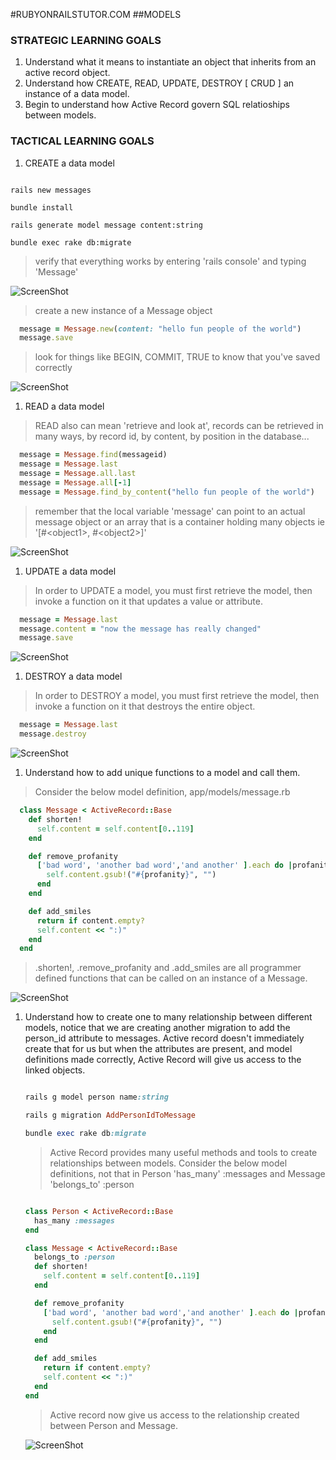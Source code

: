 #RUBYONRAILSTUTOR.COM
##MODELS


### STRATEGIC LEARNING GOALS
1.  Understand what it means to instantiate an object that inherits from an active record object.
1.  Understand how CREATE, READ, UPDATE, DESTROY [ CRUD ] an instance of a data model.
1.  Begin to understand how Active Record govern SQL relatioships between models.

### TACTICAL LEARNING GOALS
1. CREATE a data model

  ```

  rails new messages

  bundle install

  rails generate model message content:string

  bundle exec rake db:migrate

  ```

  > verify that everything works by entering 'rails console' and typing 'Message'

  ![ScreenShot](https://dl.dropboxusercontent.com/u/12834645/railstutor/lessons/Screen%20Shot%202013-11-19%20at%2010.10.36%20AM.png)

  > create a new instance of a Message object

  ```ruby
    message = Message.new(content: "hello fun people of the world")
    message.save
  ```
  
  > look for things like BEGIN, COMMIT, TRUE to know that you've saved correctly

  ![ScreenShot](https://dl.dropboxusercontent.com/u/12834645/railstutor/lessons/Screen%20Shot%202013-11-19%20at%2010.17.37%20AM.png)


1. READ a data model

  > READ also can mean 'retrieve and look at', records can be retrieved in many ways, by record id, by content, by position in the database...

  ```ruby
    message = Message.find(messageid)
    message = Message.last
    message = Message.all.last
    message = Message.all[-1]
    message = Message.find_by_content("hello fun people of the world")
  ```

  > remember that the local variable 'message' can point to an actual message object or an array that is a container holding many objects ie '[#\<object1>, #\<object2>]'

  ![ScreenShot](https://dl.dropboxusercontent.com/u/12834645/railstutor/lessons/Screen%20Shot%202013-11-19%20at%2010.25.00%20AM.png)

1. UPDATE a data model

  > In order to UPDATE a model, you must first retrieve the model, then invoke a function on it that updates a value or attribute.

  ```ruby
    message = Message.last
    message.content = "now the message has really changed"
    message.save
  ```

  ![ScreenShot](https://dl.dropboxusercontent.com/u/12834645/railstutor/lessons/Screen%20Shot%202013-11-19%20at%2010.02.11%20PM.png)

1. DESTROY a data model

  > In order to DESTROY a model, you must first retrieve the model, then invoke a function on it that destroys the entire object.

  ```ruby
    message = Message.last
    message.destroy
  ```

  ![ScreenShot](https://dl.dropboxusercontent.com/u/12834645/railstutor/lessons/Screen%20Shot%202013-11-19%20at%2010.09.02%20PM.png)

1.  Understand how to add unique functions to a model and call them.

  > Consider the below model definition, app/models/message.rb

  ```ruby
    class Message < ActiveRecord::Base
      def shorten!
        self.content = self.content[0..119]
      end

      def remove_profanity
        ['bad word', 'another bad word','and another' ].each do |profanity|
          self.content.gsub!("#{profanity}", "")
        end
      end

      def add_smiles
        return if content.empty?
        self.content << ":)"
      end
    end
  ```

  > .shorten!, .remove_profanity and .add_smiles are all programmer defined functions that can be called on an instance of a Message.

  ![ScreenShot](https://dl.dropboxusercontent.com/u/12834645/railstutor/lessons/Screen%20Shot%202013-11-19%20at%2010.33.35%20PM.png)

1.  Understand how to create one to many relationship between different models, notice that we are creating another migration to add the person_id attribute to messages.  Active record doesn't immediately create that for us but when the attributes are present, and model definitions made correctly, Active Record will give us access to the linked objects.  

    ```ruby

    rails g model person name:string

    rails g migration AddPersonIdToMessage

    bundle exec rake db:migrate

    ```

    > Active Record provides many useful methods and tools to create relationships between models. Consider the below model definitions, not that in Person 'has_many' :messages and Message 'belongs_to' :person

    ```ruby

    class Person < ActiveRecord::Base
      has_many :messages
    end

    class Message < ActiveRecord::Base
      belongs_to :person
      def shorten!
        self.content = self.content[0..119]
      end

      def remove_profanity
        ['bad word', 'another bad word','and another' ].each do |profanity|
          self.content.gsub!("#{profanity}", "")
        end
      end

      def add_smiles
        return if content.empty?
        self.content << ":)"
      end
    end

    ```

    > Active record now give us access to the relationship created between Person and Message.

    ![ScreenShot](https://dl.dropboxusercontent.com/u/12834645/railstutor/lessons/Screen%20Shot%202013-11-19%20at%2010.57.19%20PM.png)

